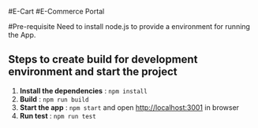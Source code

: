 #E-Cart 
#E-Commerce Portal

#Pre-requisite
Need to install node.js to provide a environment for running the App.

## Steps to create build for development environment and start the project ##

1. **Install the dependencies** : `npm install`
2. **Build** : `npm run build`
3. **Start the app** : `npm start` and open [http://localhost:3001](http://localhost:3001) in browser
4. **Run test** : `npm run test`
